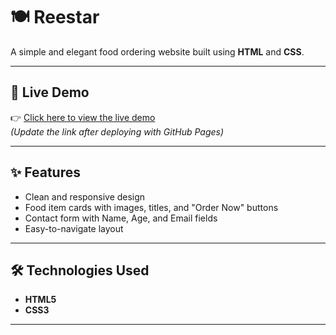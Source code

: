 # 🍽️ Reestar  

A simple and elegant food ordering website built using **HTML** and **CSS**.  

---

## 🔗 Live Demo  
👉 [Click here to view the live demo](link)  
*(Update the link after deploying with GitHub Pages)*  

---

## ✨ Features  
- Clean and responsive design  
- Food item cards with images, titles, and "Order Now" buttons  
- Contact form with Name, Age, and Email fields  
- Easy-to-navigate layout  

---

## 🛠️ Technologies Used  
- **HTML5**  
- **CSS3**  

---


